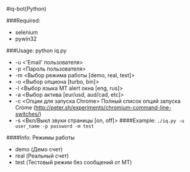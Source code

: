 #iq-bot(Python)

###Required:
* selenium
* pywin32

###Usage:
python iq.py
* -u <'Email' пользователя>
* -p <Пароль пользователя>
* -m <Выбор режима работы [demo, real, test]>
* -o <Выбор опциона [turbo, bin]>
* -l <Выбор языка MT alert окна [eng, rus]>
* -a <Выбор актива [eur/usd, aud/cad, etc]>
* -c <Опции для запуска Chrome>
Полный список опций запуска Crome (http://peter.sh/experiments/chromium-command-line-switches/)
* -s <Вкл/Выкл звуки страницы [on, off]>
####Example:
```./iq.py -u user_name -p password -m test```

####Info:
Режимы работы 
* demo (Демо счет)
* real (Реальный счет)
* test (Тестовый режим без сообщений от МТ)

